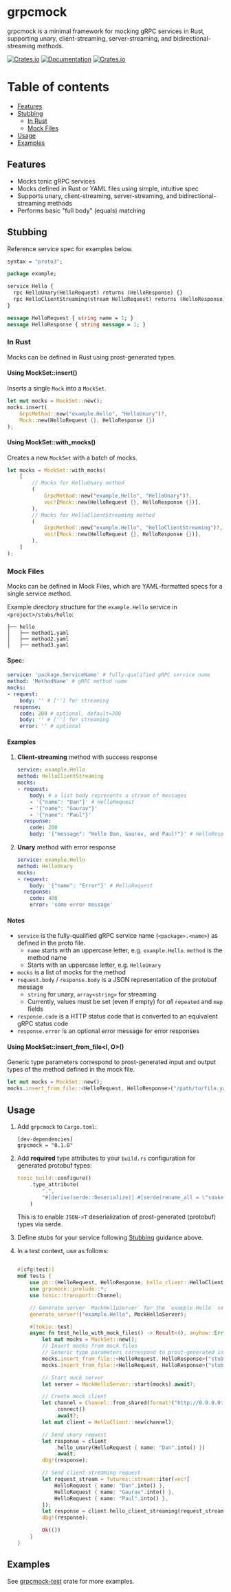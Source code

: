 # grpcmock

grpcmock is a minimal framework for mocking gRPC services in Rust, supporting unary, client-streaming, server-streaming, and bidirectional-streaming methods.

[![Crates.io](https://img.shields.io/crates/v/grpcmock)](https://crates.io/crates/grpcmock)
[![Documentation](https://docs.rs/grpcmock/badge.svg)](https://docs.rs/grpcmock)
[![Crates.io](https://img.shields.io/crates/l/grpcmock)](LICENSE)

# Table of contents
* [Features](#features)
* [Stubbing](#stubbing)
  * [In Rust](#in-rust)
  * [Mock Files](#mock-files)
* [Usage](#usage)
* [Examples](#examples)

## Features
- Mocks tonic gRPC services
- Mocks defined in Rust or YAML files using simple, intuitive spec
- Supports unary, client-streaming, server-streaming, and bidirectional-streaming methods
- Performs basic "full body" (equals) matching

## Stubbing

Reference service spec for examples below.
```proto
syntax = "proto3";

package example;

service Hello {
  rpc HelloUnary(HelloRequest) returns (HelloResponse) {}
  rpc HelloClientStreaming(stream HelloRequest) returns (HelloResponse) {}
}

message HelloRequest { string name = 1; }
message HelloResponse { string message = 1; }
```

### In Rust
Mocks can be defined in Rust using prost-generated types.

#### Using MockSet::insert()
Inserts a single `Mock` into a `MockSet`.

```rust
let mut mocks = MockSet::new();
mocks.insert(
    GrpcMethod::new("example.Hello", "HelloUnary")?, 
    Mock::new(HelloRequest {}, HelloResponse {})
);
```

#### Using MockSet::with_mocks()
Creates a new `MockSet` with a batch of mocks.

```rust
let mocks = MockSet::with_mocks(
    [
        // Mocks for HelloUnary method
        (
            GrpcMethod::new("example.Hello", "HelloUnary")?,
            vec![Mock::new(HelloRequest {}, HelloResponse {})],
        ),
        // Mocks for HelloClientStreaming method
        (
            GrpcMethod::new("example.Hello", "HelloClientStreaming")?,
            vec![Mock::new(HelloRequest {}, HelloResponse {})],
        ),
    ]
);
```

### Mock Files
Mocks can be defined in Mock Files, which are YAML-formatted specs for a single service method.

Example directory structure for the `example.Hello` service in `<project>/stubs/hello`:
```
├── hello
│   ├── method1.yaml
│   ├── method2.yaml
│   ├── method3.yaml
```

#### Spec:

```yaml
service: 'package.ServiceName' # fully-qualified gRPC service name
method: 'MethodName' # gRPC method name
mocks:
- request:
    body: '' # [''] for streaming
  response:
    code: 200 # optional, default=200
    body: '' # [''] for streaming
    error: '' # optional
```

#### Examples
1. **Client-streaming** method with success response
    ```yaml
    service: example.Hello
    method: HelloClientStreaming
    mocks:
    - request:
        body: # a list body represents a stream of messages
        - '{"name": "Dan"}' # HelloRequest
        - '{"name": "Gaurav"}'
        - '{"name": "Paul"}'
      response:
        code: 200
        body: '{"message": "Hello Dan, Gaurav, and Paul!"}' # HelloResponse
    ```
2. **Unary** method with error response
    ```yaml
    service: example.Hello
    method: HelloUnary
    mocks:
    - request:
        body: '{"name": "Error"}' # HelloRequest
      response:
        code: 400
        error: 'some error message'
    ```

#### Notes
- `service` is the fully-qualified gRPC service name (`<package>.<name>`) as defined in the proto file.
    - `name` starts with an uppercase letter, e.g. `example.Hello`.
`method` is the method name
    - Starts with an uppercase letter, e.g. `HelloUnary`
- `mocks` is a list of mocks for the method
- `request.body` / `response.body` is a JSON representation of the protobuf message
    - `string` for unary, `array<string>` for streaming
    - Currently, values must be set (even if empty) for *all* `repeated` and `map` fields
- `response.code` is a HTTP status code that is converted to an equivalent gRPC status code
- `response.error` is an optional error message for error responses

#### Using MockSet::insert_from_file<I, O>()

Generic type parameters correspond to prost-generated input and output types 
of the method defined in the mock file.

```rust
let mut mocks = MockSet::new();
mocks.insert_from_file::<HelloRequest, HelloResponse>("/path/to/file.yaml")?;
```

## Usage
1. Add `grpcmock` to `Cargo.toml`:
    ```
    [dev-dependencies]
    grpcmock = "0.1.0"
    ```

2. Add **required** type attributes to your `build.rs` configuration for generated protobuf types:
    ```rust
    tonic_build::configure()
        .type_attribute(
            ".",
            "#[derive(serde::Deserialize)] #[serde(rename_all = \"snake_case\")]",
        )
    ```
   This is to enable `JSON->T` deserialization of prost-generated (protobuf) types via serde.

3. Define stubs for your service following [Stubbing](#stubbing) guidance above.

4. In a test context, use as follows:
    ```rust

    #[cfg(test)]
    mod tests {
        use pb::{HelloRequest, HelloResponse, hello_client::HelloClient};
        use grpcmock::prelude::*;
        use tonic::transport::Channel;

        // Generate server `MockHelloServer` for the `example.Hello` service.
        generate_server!("example.Hello", MockHelloServer);

        #[tokio::test]
        async fn test_hello_with_mock_files() -> Result<(), anyhow::Error> {
            let mut mocks = MockSet::new();
            // Insert mocks from mock files
            // Generic type parameters correspond to prost-generated input and output types of the method.
            mocks.insert_from_file::<HelloRequest, HelloResponse>("stubs/hello/unary.yaml")?;
            mocks.insert_from_file::<HelloRequest, HelloResponse>("stubs/hello/client_streaming.yaml")?;

            // Start mock server
            let server = MockHelloServer::start(mocks).await?;

            // Create mock client
            let channel = Channel::from_shared(format!("http://0.0.0.0:{}", server.addr().port()))?
                .connect()
                .await?;
            let mut client = HelloClient::new(channel);

            // Send unary request
            let response = client
                .hello_unary(HelloRequest { name: "Dan".into() })
                .await;
            dbg!(response);

            // Send client-streaming request
            let request_stream = futures::stream::iter(vec![
                HelloRequest { name: "Dan".into() },
                HelloRequest { name: "Gaurav".into() },
                HelloRequest { name: "Paul".into() },
            ]);
            let response = client.hello_client_streaming(request_stream).await;
            dbg!(response);

            Ok(())
        }
    }
    ```

## Examples
See [grpcmock-test](/grpcmock-test/) crate for more examples.
